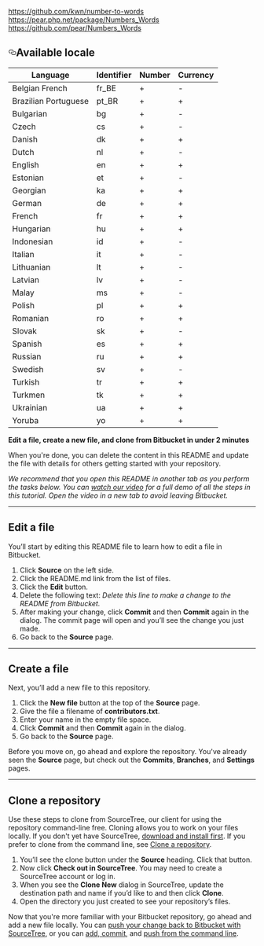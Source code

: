 https://github.com/kwn/number-to-words
https://pear.php.net/package/Numbers_Words
https://github.com/pear/Numbers_Words



<h2><a id="user-content-available-locale" class="anchor" aria-hidden="true" href="#available-locale"><svg class="octicon octicon-link" viewBox="0 0 16 16" version="1.1" width="16" height="16" aria-hidden="true"><path fill-rule="evenodd" d="M4 9h1v1H4c-1.5 0-3-1.69-3-3.5S2.55 3 4 3h4c1.45 0 3 1.69 3 3.5 0 1.41-.91 2.72-2 3.25V8.59c.58-.45 1-1.27 1-2.09C10 5.22 8.98 4 8 4H4c-.98 0-2 1.22-2 2.5S3 9 4 9zm9-3h-1v1h1c1 0 2 1.22 2 2.5S13.98 12 13 12H9c-.98 0-2-1.22-2-2.5 0-.83.42-1.64 1-2.09V6.25c-1.09.53-2 1.84-2 3.25C6 11.31 7.55 13 9 13h4c1.45 0 3-1.69 3-3.5S14.5 6 13 6z"></path></svg></a>Available locale</h2>
<table>
<thead>
<tr>
<th>Language</th>
<th>Identifier</th>
<th>Number</th>
<th>Currency</th>
</tr>
</thead>
<tbody>
<tr>
<td>Belgian French</td>
<td>fr_BE</td>
<td>+</td>
<td>-</td>
</tr>
<tr>
<td>Brazilian Portuguese</td>
<td>pt_BR</td>
<td>+</td>
<td>+</td>
</tr>
<tr>
<td>Bulgarian</td>
<td>bg</td>
<td>+</td>
<td>-</td>
</tr>
<tr>
<td>Czech</td>
<td>cs</td>
<td>+</td>
<td>-</td>
</tr>
<tr>
<td>Danish</td>
<td>dk</td>
<td>+</td>
<td>+</td>
</tr>
<tr>
<td>Dutch</td>
<td>nl</td>
<td>+</td>
<td>-</td>
</tr>
<tr>
<td>English</td>
<td>en</td>
<td>+</td>
<td>+</td>
</tr>
<tr>
<td>Estonian</td>
<td>et</td>
<td>+</td>
<td>-</td>
</tr>
<tr>
<td>Georgian</td>
<td>ka</td>
<td>+</td>
<td>+</td>
</tr>
<tr>
<td>German</td>
<td>de</td>
<td>+</td>
<td>+</td>
</tr>
<tr>
<td>French</td>
<td>fr</td>
<td>+</td>
<td>+</td>
</tr>
<tr>
<td>Hungarian</td>
<td>hu</td>
<td>+</td>
<td>+</td>
</tr>
<tr>
<td>Indonesian</td>
<td>id</td>
<td>+</td>
<td>-</td>
</tr>
<tr>
<td>Italian</td>
<td>it</td>
<td>+</td>
<td>-</td>
</tr>
<tr>
<td>Lithuanian</td>
<td>lt</td>
<td>+</td>
<td>-</td>
</tr>
<tr>
<td>Latvian</td>
<td>lv</td>
<td>+</td>
<td>-</td>
</tr>
<tr>
<td>Malay</td>
<td>ms</td>
<td>+</td>
<td>-</td>
</tr>
<tr>
<td>Polish</td>
<td>pl</td>
<td>+</td>
<td>+</td>
</tr>
<tr>
<td>Romanian</td>
<td>ro</td>
<td>+</td>
<td>+</td>
</tr>
<tr>
<td>Slovak</td>
<td>sk</td>
<td>+</td>
<td>-</td>
</tr>
<tr>
<td>Spanish</td>
<td>es</td>
<td>+</td>
<td>+</td>
</tr>
<tr>
<td>Russian</td>
<td>ru</td>
<td>+</td>
<td>+</td>
</tr>
<tr>
<td>Swedish</td>
<td>sv</td>
<td>+</td>
<td>-</td>
</tr>
<tr>
<td>Turkish</td>
<td>tr</td>
<td>+</td>
<td>+</td>
</tr>
<tr>
<td>Turkmen</td>
<td>tk</td>
<td>+</td>
<td>+</td>
</tr>
<tr>
<td>Ukrainian</td>
<td>ua</td>
<td>+</td>
<td>+</td>
</tr>
<tr>
<td>Yoruba</td>
<td>yo</td>
<td>+</td>
<td>+</td>
</tr>
</tbody>
</table>


**Edit a file, create a new file, and clone from Bitbucket in under 2 minutes**

When you're done, you can delete the content in this README and update the file with details for others getting started with your repository.

*We recommend that you open this README in another tab as you perform the tasks below. You can [watch our video](https://youtu.be/0ocf7u76WSo) for a full demo of all the steps in this tutorial. Open the video in a new tab to avoid leaving Bitbucket.*

---

## Edit a file

You’ll start by editing this README file to learn how to edit a file in Bitbucket.

1. Click **Source** on the left side.
2. Click the README.md link from the list of files.
3. Click the **Edit** button.
4. Delete the following text: *Delete this line to make a change to the README from Bitbucket.*
5. After making your change, click **Commit** and then **Commit** again in the dialog. The commit page will open and you’ll see the change you just made.
6. Go back to the **Source** page.

---

## Create a file

Next, you’ll add a new file to this repository.

1. Click the **New file** button at the top of the **Source** page.
2. Give the file a filename of **contributors.txt**.
3. Enter your name in the empty file space.
4. Click **Commit** and then **Commit** again in the dialog.
5. Go back to the **Source** page.

Before you move on, go ahead and explore the repository. You've already seen the **Source** page, but check out the **Commits**, **Branches**, and **Settings** pages.

---

## Clone a repository

Use these steps to clone from SourceTree, our client for using the repository command-line free. Cloning allows you to work on your files locally. If you don't yet have SourceTree, [download and install first](https://www.sourcetreeapp.com/). If you prefer to clone from the command line, see [Clone a repository](https://confluence.atlassian.com/x/4whODQ).

1. You’ll see the clone button under the **Source** heading. Click that button.
2. Now click **Check out in SourceTree**. You may need to create a SourceTree account or log in.
3. When you see the **Clone New** dialog in SourceTree, update the destination path and name if you’d like to and then click **Clone**.
4. Open the directory you just created to see your repository’s files.

Now that you're more familiar with your Bitbucket repository, go ahead and add a new file locally. You can [push your change back to Bitbucket with SourceTree](https://confluence.atlassian.com/x/iqyBMg), or you can [add, commit,](https://confluence.atlassian.com/x/8QhODQ) and [push from the command line](https://confluence.atlassian.com/x/NQ0zDQ).